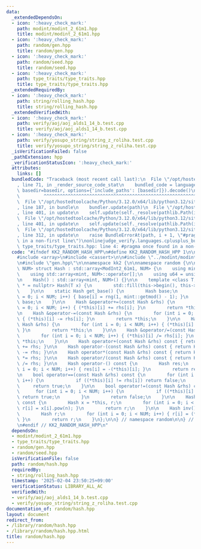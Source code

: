 ```yaml
---
data:
  _extendedDependsOn:
  - icon: ':heavy_check_mark:'
    path: modint/modint_2_61m1.hpp
    title: modint/modint_2_61m1.hpp
  - icon: ':heavy_check_mark:'
    path: random/gen.hpp
    title: random/gen.hpp
  - icon: ':heavy_check_mark:'
    path: random/seed.hpp
    title: random/seed.hpp
  - icon: ':heavy_check_mark:'
    path: type_traits/type_traits.hpp
    title: type_traits/type_traits.hpp
  _extendedRequiredBy:
  - icon: ':heavy_check_mark:'
    path: string/rolling_hash.hpp
    title: string/rolling_hash.hpp
  _extendedVerifiedWith:
  - icon: ':heavy_check_mark:'
    path: verify/aoj/aoj_alds1_14_b.test.cpp
    title: verify/aoj/aoj_alds1_14_b.test.cpp
  - icon: ':heavy_check_mark:'
    path: verify/yosupo_string/string_z_roliha.test.cpp
    title: verify/yosupo_string/string_z_roliha.test.cpp
  _isVerificationFailed: false
  _pathExtension: hpp
  _verificationStatusIcon: ':heavy_check_mark:'
  attributes:
    links: []
  bundledCode: "Traceback (most recent call last):\n  File \"/opt/hostedtoolcache/Python/3.12.0/x64/lib/python3.12/site-packages/onlinejudge_verify/documentation/build.py\"\
    , line 71, in _render_source_code_stat\n    bundled_code = language.bundle(stat.path,\
    \ basedir=basedir, options={'include_paths': [basedir]}).decode()\n          \
    \         ^^^^^^^^^^^^^^^^^^^^^^^^^^^^^^^^^^^^^^^^^^^^^^^^^^^^^^^^^^^^^^^^^^^^^^^^^^^^^^^^^\n\
    \  File \"/opt/hostedtoolcache/Python/3.12.0/x64/lib/python3.12/site-packages/onlinejudge_verify/languages/cplusplus.py\"\
    , line 187, in bundle\n    bundler.update(path)\n  File \"/opt/hostedtoolcache/Python/3.12.0/x64/lib/python3.12/site-packages/onlinejudge_verify/languages/cplusplus_bundle.py\"\
    , line 401, in update\n    self.update(self._resolve(pathlib.Path(included), included_from=path))\n\
    \  File \"/opt/hostedtoolcache/Python/3.12.0/x64/lib/python3.12/site-packages/onlinejudge_verify/languages/cplusplus_bundle.py\"\
    , line 401, in update\n    self.update(self._resolve(pathlib.Path(included), included_from=path))\n\
    \  File \"/opt/hostedtoolcache/Python/3.12.0/x64/lib/python3.12/site-packages/onlinejudge_verify/languages/cplusplus_bundle.py\"\
    , line 312, in update\n    raise BundleErrorAt(path, i + 1, \"#pragma once found\
    \ in a non-first line\")\nonlinejudge_verify.languages.cplusplus_bundle.BundleErrorAt:\
    \ type_traits/type_traits.hpp: line 4: #pragma once found in a non-first line\n"
  code: "#ifndef KK2_RANDOM_HASH_HPP\n#define KK2_RANDOM_HASH_HPP 1\n\n#include <algorithm>\n\
    #include <array>\n#include <cassert>\n\n#include \"../modint/modint_2_61m1.hpp\"\
    \n#include \"gen.hpp\"\n\nnamespace kk2 {\n\nnamespace random {\n\ntemplate <int\
    \ NUM> struct Hash : std::array<ModInt2_61m1, NUM> {\n    using mint = ModInt2_61m1;\n\
    \    using std::array<mint, NUM>::operator[];\n    using u64 = unsigned long long;\n\
    \n    Hash() : std::array<mint, NUM>() {}\n\n    template <class T, is_integral_t<T>\
    \ * = nullptr> Hash(T x) {\n        std::fill(this->begin(), this->end(), mint(x));\n\
    \    }\n\n    static Hash get_base() {\n        Hash base;\n        for (int i\
    \ = 0; i < NUM; i++) { base[i] = rng(1, mint::getmod() - 1); }\n        return\
    \ base;\n    }\n\n    Hash &operator+=(const Hash &rhs) {\n        for (int i\
    \ = 0; i < NUM; i++) { (*this)[i] += rhs[i]; }\n        return *this;\n    }\n\
    \n    Hash &operator-=(const Hash &rhs) {\n        for (int i = 0; i < NUM; i++)\
    \ { (*this)[i] -= rhs[i]; }\n        return *this;\n    }\n\n    Hash &operator*=(const\
    \ Hash &rhs) {\n        for (int i = 0; i < NUM; i++) { (*this)[i] *= rhs[i];\
    \ }\n        return *this;\n    }\n\n    Hash &operator/=(const Hash &rhs) {\n\
    \        for (int i = 0; i < NUM; i++) { (*this)[i] /= rhs[i]; }\n        return\
    \ *this;\n    }\n\n    Hash operator+(const Hash &rhs) const { return Hash(*this)\
    \ += rhs; }\n\n    Hash operator-(const Hash &rhs) const { return Hash(*this)\
    \ -= rhs; }\n\n    Hash operator*(const Hash &rhs) const { return Hash(*this)\
    \ *= rhs; }\n\n    Hash operator/(const Hash &rhs) const { return Hash(*this)\
    \ /= rhs; }\n\n    Hash operator-() const {\n        Hash res;\n        for (int\
    \ i = 0; i < NUM; i++) { res[i] = -(*this)[i]; }\n        return res;\n    }\n\
    \n    bool operator==(const Hash &rhs) const {\n        for (int i = 0; i < NUM;\
    \ i++) {\n            if ((*this)[i] != rhs[i]) return false;\n        }\n   \
    \     return true;\n    }\n\n    bool operator!=(const Hash &rhs) const {\n  \
    \      for (int i = 0; i < NUM; i++) {\n            if ((*this)[i] != rhs[i])\
    \ return true;\n        }\n        return false;\n    }\n\n    Hash pow(u64 n)\
    \ const {\n        Hash x = *this, r;\n        for (int i = 0; i < NUM; i++) {\
    \ r[i] = x[i].pow(n); }\n        return r;\n    }\n\n    Hash inv() const {\n\
    \        Hash r;\n        for (int i = 0; i < NUM; i++) { r[i] = (*this)[i].inv();\
    \ }\n        return r;\n    }\n};\n\n} // namespace random\n\n} // namespace kk2\n\
    \n#endif // KK2_RANDOM_HASH_HPP\n"
  dependsOn:
  - modint/modint_2_61m1.hpp
  - type_traits/type_traits.hpp
  - random/gen.hpp
  - random/seed.hpp
  isVerificationFile: false
  path: random/hash.hpp
  requiredBy:
  - string/rolling_hash.hpp
  timestamp: '2025-02-04 23:50:25+09:00'
  verificationStatus: LIBRARY_ALL_AC
  verifiedWith:
  - verify/aoj/aoj_alds1_14_b.test.cpp
  - verify/yosupo_string/string_z_roliha.test.cpp
documentation_of: random/hash.hpp
layout: document
redirect_from:
- /library/random/hash.hpp
- /library/random/hash.hpp.html
title: random/hash.hpp
---
```

